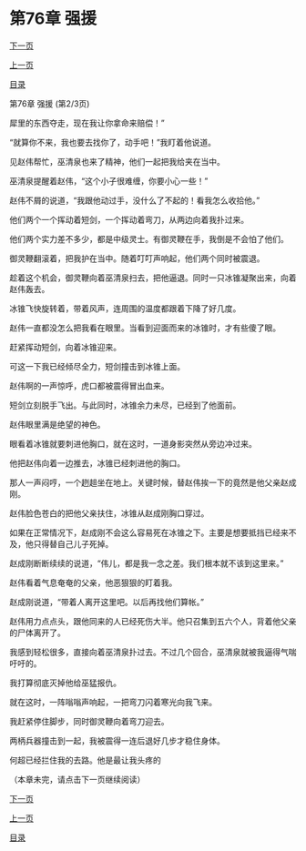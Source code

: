 <h1>第76章   强援</h1>
            <div><p><a href="./227_%E7%AC%AC76%E7%AB%A0_%E5%BC%BA%E6%8F%B4.md">下一页</a></p><p><a href="./225_%E7%AC%AC76%E7%AB%A0_%E5%BC%BA%E6%8F%B4.md">上一页</a></p><p><a href="../">目录</a></p></div>
            <div><p>第76章   强援 (第2/3页)</p><p>犀里的东西夺走，现在我让你拿命来赔偿！”</p><p>“就算你不来，我也要去找你了，动手吧！”我盯着他说道。</p><p>见赵伟帮忙，巫清泉也来了精神，他们一起把我给夹在当中。</p><p>巫清泉提醒着赵伟，“这个小子很难缠，你要小心一些！”</p><p>赵伟不屑的说道，“我跟他动过手，没什么了不起的！看我怎么收拾他。”</p><p>他们两个一个挥动着短剑，一个挥动着弯刀，从两边向着我扑过来。</p><p>他们两个实力差不多少，都是中级灵士。有御灵鞭在手，我倒是不会怕了他们。</p><p>御灵鞭翻滚着，把我护在当中。随着叮叮声响起，他们两个同时被震退。</p><p>趁着这个机会，御灵鞭向着巫清泉扫去，把他逼退。同时一只冰锥凝聚出来，向着赵伟轰去。</p><p>冰锥飞快旋转着，带着风声，连周围的温度都跟着下降了好几度。</p><p>赵伟一直都没怎么把我看在眼里。当看到迎面而来的冰锥时，才有些傻了眼。</p><p>赶紧挥动短剑，向着冰锥迎来。</p><p>可这一下我已经倾尽全力，短剑撞击到冰锥上面。</p><p>赵伟啊的一声惊呼，虎口都被震得冒出血来。</p><p>短剑立刻脱手飞出。与此同时，冰锥余力未尽，已经到了他面前。</p><p>赵伟眼里满是绝望的神色。</p><p>眼看着冰锥就要刺进他胸口，就在这时，一道身影突然从旁边冲过来。</p><p>他把赵伟向着一边推去，冰锥已经刺进他的胸口。</p><p>那人一声闷哼，一个趔趄坐在地上。关键时候，替赵伟挨一下的竟然是他父亲赵成刚。</p><p>赵伟脸色苍白的把他父亲扶住，冰锥从赵成刚胸口穿过。</p><p>如果在正常情况下，赵成刚不会这么容易死在冰锥之下。主要是想要抵挡已经来不及，他只得替自己儿子死掉。</p><p>赵成刚断断续续的说道，“伟儿，都是我一念之差。我们根本就不该到这里来。”</p><p>赵伟看着气息奄奄的父亲，他恶狠狠的盯着我。</p><p>赵成刚说道，“带着人离开这里吧。以后再找他们算帐。”</p><p>赵伟用力点点头，跟他同来的人已经死伤大半。他只召集到五六个人，背着他父亲的尸体离开了。</p><p>我感到轻松很多，直接向着巫清泉扑过去。不过几个回合，巫清泉就被我逼得气喘吁吁的。</p><p>我打算彻底灭掉他给巫猛报仇。</p><p>就在这时，一阵嗡嗡声响起，一把弯刀闪着寒光向我飞来。</p><p>我赶紧停住脚步，同时御灵鞭向着弯刀迎去。</p><p>两柄兵器撞击到一起，我被震得一连后退好几步才稳住身体。</p><p>何超已经拦住我的去路。他是最让我头疼的</p><p>（本章未完，请点击下一页继续阅读）</p></div>
            <div><p><a href="./227_%E7%AC%AC76%E7%AB%A0_%E5%BC%BA%E6%8F%B4.md">下一页</a></p><p><a href="./225_%E7%AC%AC76%E7%AB%A0_%E5%BC%BA%E6%8F%B4.md">上一页</a></p><p><a href="../">目录</a></p></div>